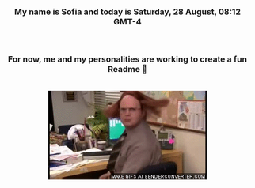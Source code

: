 


<div align="center">
<h3 >My name is Sofia and today is Saturday, 28 August, 08:12 GMT-4</h3><br>
<h3 >For now, me and my personalities are working to create a fun Readme 👋
</h3><br>
<img src='img/dwight.gif' alt='working...'/>
</div>
